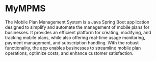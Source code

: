 # MyMPMS

The Mobile Plan Management System is a Java Spring Boot application designed to simplify and automate the management of mobile plans for businesses. It provides an efficient platform for creating, modifying, and tracking mobile plans, while also offering real-time usage monitoring, payment management, and subscription handling. With the robust functionality, the app enables businesses to streamline mobile plan operations, optimize costs, and enhance customer satisfaction.
